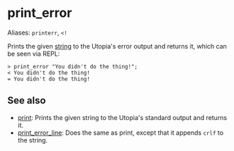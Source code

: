# print_error

Aliases: `printerr`, `<!`

Prints the given [string](../constructs#string) to the Utopia's error output and returns it, which can be seen via REPL:

    > print_error "You didn't do the thing!";
    < You didn't do the thing!
    = You didn't do the thing!

## See also

- [print](print): Prints the given string to the Utopia's standard output and returns it.
- [print_error_line](print_error_line): Does the same as print, except that it appends `crlf` to the string.
